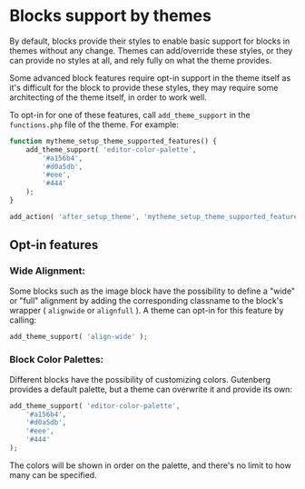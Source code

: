 # Blocks support by themes

By default, blocks provide their styles to enable basic support for blocks in themes without any change. Themes can add/override these styles, or they can provide no styles at all, and rely fully on what the theme provides.

Some advanced block features require opt-in support in the theme itself as it's difficult for the block to provide these styles, they may require some architecting of the theme itself, in order to work well.

To opt-in for one of these features, call `add_theme_support` in the `functions.php` file of the theme. For example:

```php
function mytheme_setup_theme_supported_features() {
	add_theme_support( 'editor-color-palette',
		'#a156b4',
		'#d0a5db',
		'#eee',
		'#444'
	);
}

add_action( 'after_setup_theme', 'mytheme_setup_theme_supported_features' );
```

## Opt-in features

### Wide Alignment:

Some blocks such as the image block have the possibility to define a "wide" or "full" alignment by adding the corresponding classname to the block's wrapper ( `alignwide` or `alignfull` ). A theme can opt-in for this feature by calling:

```php
add_theme_support( 'align-wide' );
```

### Block Color Palettes:

Different blocks have the possibility of customizing colors. Gutenberg provides a default palette, but a theme can overwrite it and provide its own:

```php
add_theme_support( 'editor-color-palette',
	'#a156b4',
	'#d0a5db',
	'#eee',
	'#444'
);
```

The colors will be shown in order on the palette, and there's no limit to how many can be specified.
